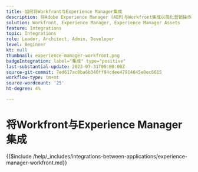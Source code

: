 ```yaml
---
title: 如何将Workfront与Experience Manager集成
description: 将Adobe Experience Manager (AEM)与Workfront集成以简化营销操作。
solution: Workfront, Experience Manager, Experience Manager Assets
feature: Integrations
topic: Integrations
role: Leader, Architect, Admin, Developer
level: Beginner
kt: null
thumbnail: experience-manager-workfront.png
badgeIntegration: label="集成" type="positive"
last-substantial-update: 2023-07-31T00:00:00Z
source-git-commit: 7ed617ac0ba6b340ff94cdee47914645e0ec6615
workflow-type: tm+mt
source-wordcount: '25'
ht-degree: 4%

---
```



# 将Workfront与Experience Manager集成

{{$include /help/_includes/integrations-between-applications/experience-manager-workfront.md}}
